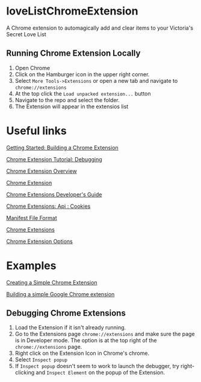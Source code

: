 # loveListChromeExtension
A Chrome extension to automagically add and clear items to your Victoria's Secret Love List

## Running Chrome Extension Locally
1. Open Chrome
2. Click on the Hamburger icon in the upper right corner.
3. Select `More Tools->Extensions` or open a new tab and navigate to `chrome://extensions`
4. At the top click the `Load unpacked extension...` button
5. Navigate to the repo and select the folder.
6. The Extension will appear in the extensios list


# Useful links
[Getting Started: Building a Chrome Extension](https://developer.chrome.com/extensions/getstarted)

[Chrome Extension Tutorial: Debugging](https://developer.chrome.com/extensions/tut_debugging)

[Chrome Extension Overview](https://developer.chrome.com/extensions/overview)

[Chrome Extension](https://developer.chrome.com/extensions/)

[Chrome Extensions Developer's Guide](https://developer.chrome.com/extensions/devguide)

[Chrome Extensions: Api : Cookies](https://developer.chrome.com/extensions/cookies)

[Manifest File Format](https://developer.chrome.com/extensions/manifest)

[Chrome Extensions](https://chrome.google.com/webstore/category/extensions)

[Chrome Extension Options](https://developer.chrome.com/extensions/optionsV2)

# Examples
[Creating a Simple Chrome Extension](https://www.lullabot.com/blog/article/creating-simple-chrome-extension)

[Building a simple Google Chrome extension](http://markashleybell.com/building-a-simple-google-chrome-extension.html)

## Debugging Chrome Extensions
1. Load the Extension if it isn't already running.
2. Go to the Extensions page `chrome://extensions` and make sure the page is in Developer mode. The option is at the top right of the `chrome://extensions` page.
3. Right click on the Extension Icon in Chrome's chrome.
4. Select `Inspect popup`
5. If `Inspect popup` doesn't seem to work to launch the debugger, try right-clicking and `Inspect Element` on the popup of the Extension. 
